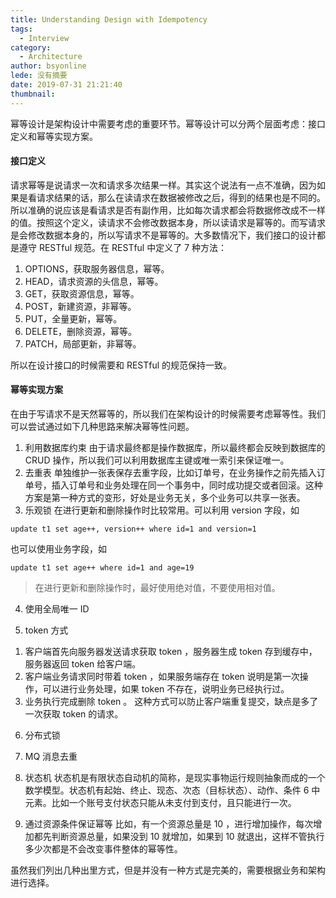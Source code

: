 ```yaml
---
title: Understanding Design with Idempotency
tags:
  - Interview
category:
  - Architecture
author: bsyonline
lede: 没有摘要
date: 2019-07-31 21:21:40
thumbnail:
---
```




幂等设计是架构设计中需要考虑的重要环节。幂等设计可以分两个层面考虑：接口定义和幂等实现方案。

#### 接口定义

请求幂等是说请求一次和请求多次结果一样。其实这个说法有一点不准确，因为如果是看请求结果的话，那么在读请求在数据被修改之后，得到的结果也是不同的。所以准确的说应该是看请求是否有副作用，比如每次请求都会将数据修改成不一样的值。按照这个定义，读请求不会修改数据本身，所以读请求是幂等的。而写请求是会修改数据本身的，所以写请求不是幂等的。大多数情况下，我们接口的设计都是遵守 RESTful 规范。在 RESTful 中定义了 7 种方法：
1. OPTIONS，获取服务器信息，幂等。
2. HEAD，请求资源的头信息，幂等。
3. GET，获取资源信息，幂等。
4. POST，新建资源，非幂等。
5. PUT，全量更新，幂等。
6. DELETE，删除资源，幂等。
7. PATCH，局部更新，非幂等。

所以在设计接口的时候需要和 RESTful 的规范保持一致。

#### 幂等实现方案

在由于写请求不是天然幂等的，所以我们在架构设计的时候需要考虑幂等性。我们可以尝试通过如下几种思路来解决幂等性问题。
​
1. 利用数据库约束
由于请求最终都是操作数据库，所以最终都会反映到数据库的 CRUD 操作，所以我们可以利用数据库主键或唯一索引来保证唯一。
2. 去重表
单独维护一张表保存去重字段，比如订单号，在业务操作之前先插入订单号，插入订单号和业务处理在同一个事务中，同时成功提交或者回滚。这种方案是第一种方式的变形，好处是业务无关，多个业务可以共享一张表。
3. 乐观锁
在进行更新和删除操作时比较常用。可以利用 version 字段，如
```
update t1 set age++, version++ where id=1 and version=1
```
也可以使用业务字段，如
```
update t1 set age++ where id=1 and age=19
```
>在进行更新和删除操作时，最好使用绝对值，不要使用相对值。
4. 使用全局唯一 ID

5. token 方式
1) 客户端首先向服务器发送请求获取 token ，服务器生成 token 存到缓存中，服务器返回 token 给客户端。
2) 客户端业务请求同时带着 token ，如果服务端存在 token 说明是第一次操作，可以进行业务处理，如果 token 不存在，说明业务已经执行过。
3) 业务执行完成删除 token 。
这种方式可以防止客户端重复提交，缺点是多了一次获取 token 的请求。
  
6. 分布式锁

7. MQ 消息去重

8. 状态机
状态机是有限状态自动机的简称，是现实事物运行规则抽象而成的一个数学模型。状态机有起始、终止、现态、次态（目标状态）、动作、条件 6 中元素。比如一个账号支付状态只能从未支付到支付，且只能进行一次。
9. 通过资源条件保证幂等
比如，有一个资源总量是 10 ，进行增加操作，每次增加都先判断资源总量，如果没到 10 就增加，如果到 10 就退出，这样不管执行多少次都是不会改变事件整体的幂等性。

虽然我们列出几种出里方式，但是并没有一种方式是完美的，需要根据业务和架构进行选择。

